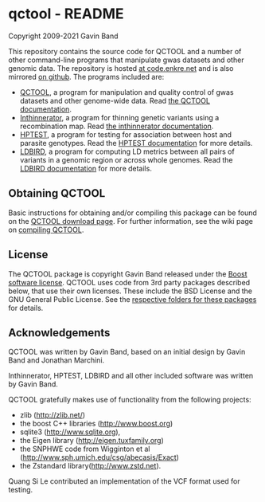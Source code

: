 # qctool - README
Copyright 2009-2021 Gavin Band

This repository contains the source code for QCTOOL and a number of other command-line programs
that manipulate gwas datasets and other genomic data. The repository is hosted [at code.enkre.net](https://code.enkre.net/qctool) and is also mirrored [on github](https://github.com/gavinband/qctool).  The programs included are:

* [QCTOOL](http://www.well.ox.ac.uk/~gav/qctool), a program for manipulation and quality control of gwas datasets and other genome-wide data.  Read [the QCTOOL documentation](http://www.well.ox.ac.uk/~gav/qctool).
* [Inthinnerator](http://www.well.ox.ac.uk/~gav/inthinnerator), a program for thinning genetic variants using a recombination map.  Read [the inthinnerator documentation](http://www.well.ox.ac.uk/~gav/inthinnerator).
* [HPTEST](http://www.well.ox.ac.uk/~gav/hptest), a program for testing for association between host and parasite genotypes. Read the [HPTEST documentation](http://www.well.ox.ac.uk/~gav/hptest) for more details.
* [LDBIRD](http://www.well.ox.ac.uk/~gav/ldbird), a program for computing LD metrics between all pairs of variants in a genomic region or across whole genomes.  Read the [LDBIRD documentation](http://www.well.ox.ac.uk/~gav/ldbird) for more details.

## Obtaining QCTOOL ##

Basic instructions for obtaining and/or compiling this package can be found on the
[QCTOOL download page](http://www.well.ox.ac.uk/~gav/qctool/documentation/download.html).
For further information, see the wiki page on [compiling QCTOOL](/wiki/Compiling%20QCTOOL).

## License ##

The QCTOOL package is copyright Gavin Band released under the [Boost software license](LICENSE_1_0.txt). QCTOOL uses
code from 3rd party packages described below, that use their own licenses. These include the BSD License and the GNU
General Public License. See the [respective folders for these packages](/dir?ci=tip&name=3rd_party) for details.

## Acknowledgements ##

QCTOOL was written by Gavin Band, based on an initial design by Gavin Band and Jonathan Marchini.

Inthinnerator, HPTEST, LDBIRD and all other included software was written by Gavin Band.

QCTOOL gratefully makes use of functionality from the following projects:

- zlib (<http://zlib.net/>)
- the boost C++ libraries (<http://www.boost.org>)
- sqlite3 (<http://www.sqlite.org>),
- the Eigen library (<http://eigen.tuxfamily.org>)
- the SNPHWE code from Wigginton et al (<http://www.sph.umich.edu/csg/abecasis/Exact>)
- the Zstandard library(<http://www.zstd.net>).

Quang Si Le contributed an implementation of the VCF format used for testing.
